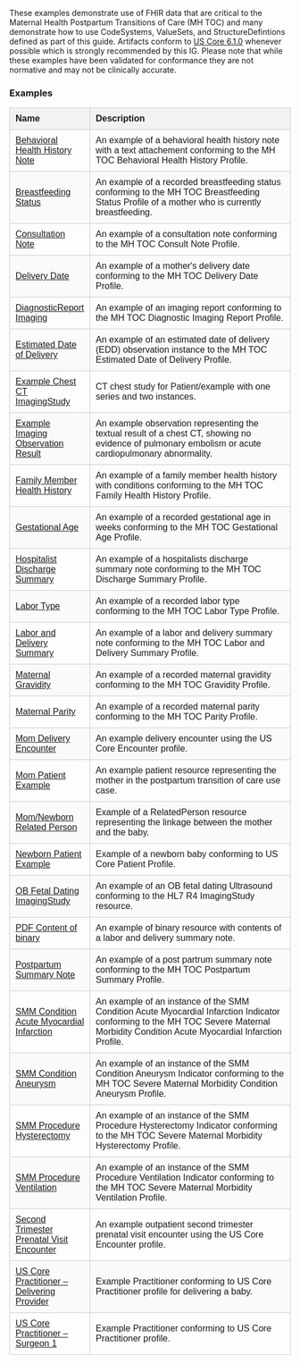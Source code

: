 These examples demonstrate use of FHIR data that are critical to the Maternal Health Postpartum Transitions of Care (MH TOC) and many demonstrate how to use CodeSystems, ValueSets, and StructureDefintions defined as part of this guide. Artifacts conform to [US Core 6.1.0](http://hl7.org/fhir/us/core/STU6.1/index.html) whenever possible which is strongly recommended by this IG. Please note that while these examples have been validated for conformance they are not normative and may not be clinically accurate.

<style>
   .examples-table {
   width: 100%;
   border-collapse: collapse;
   font-family: Arial, sans-serif;
   }
   .examples-table th, .examples-table td {
   padding: 10px;
   border: 1px solid #ccc;
   text-align: left;
   }
   .examples-table td {
   vertical-align: middle;
   }
   .examples-table-name {
   width: 20%;
   }
   .examples-table-description {
   width: 80%;
   }
   .examples-table thead {
   background-color: #f2f2f2;
   }
   .examples-table tr:nth-child(even) {
   background-color: #fafafa;
   }
</style>
### Examples
<table class="examples-table">
   <thead>
      <tr>
         <th class="examples-table-name">Name</th>
         <th class="examples-table-description">Description</th>
      </tr>
   </thead>
   <tbody>
      <tr>
         <td><a href="DocumentReference-mh-toc-behavioral-health-history-example.html">Behavioral Health History Note</a></td>
         <td>
            An example of a behavioral health history note with a text attachement conforming to the MH TOC Behavioral Health History Profile.
         </td>
      </tr>
        <tr>
         <td><a href="Observation-breastfeeding-status-example.html">Breastfeeding Status</a></td>
         <td>
            An example of a recorded breastfeeding status conforming to the MH TOC Breastfeeding Status Profile of a mother who is currently breastfeeding.
         </td>
      </tr>
      <tr>
         <td><a href="DocumentReference-mh-toc-consult-note-example.html">Consultation Note</a></td>
         <td>
            An example of a consultation note conforming to the MH TOC Consult Note Profile.
         </td>
      </tr>
      <tr>
         <td><a href="Observation-mh-toc-delivery-date-example.html">Delivery Date</a></td>
         <td>
            An example of a mother's delivery date conforming to the MH TOC Delivery Date Profile.
         </td>
      </tr>
      <tr>
         <td><a href="DiagnosticReport-diagnosticreport-imaging-example.html">DiagnosticReport Imaging</a></td>
         <td>
            An example of an imaging report conforming to the MH TOC Diagnostic Imaging Report Profile.
         </td>
      </tr>
      <tr>
         <td><a href="Observation-edd-example.html">Estimated Date of Delivery</a></td>
         <td>
            An example of an estimated date of delivery (EDD) observation instance to the MH TOC Estimated Date of Delivery Profile.
         </td>
      </tr>
      <tr>
         <td><a href="ImagingStudy-example-chest-ct.html">Example Chest CT ImagingStudy</a></td>
         <td>
            CT chest study for Patient/example with one series and two instances.
         </td>
      </tr>
      <tr>
         <td><a href="Observation-example-imaging-result.html">Example Imaging Observation Result</a></td>
         <td>
            An example observation representing the textual result of a chest CT, showing no evidence of pulmonary embolism or acute cardiopulmonary abnormality.
         </td>
      </tr>
      <tr>
         <td><a href="FamilyMemberHistory-family-health-history-example.html">Family Member Health History</a></td>
         <td>
            An example of a family member health history with conditions conforming to the MH TOC Family Health History Profile.
         </td>
      </tr>
      <tr>
         <td><a href="Observation-gestational-age-example.html">Gestational Age</a></td>
         <td>
            An example of a recorded gestational age in weeks conforming to the MH TOC Gestational Age Profile.
         </td>
      </tr>
      <tr>
         <td><a href="DocumentReference-discharge-summary-example.html">Hospitalist Discharge Summary</a></td>
         <td>
            An example of a hospitalists discharge summary note conforming to the MH TOC Discharge Summary Profile.
         </td>
      </tr>
      <tr>
         <td><a href="Observation-labor-type-example.html">Labor Type</a></td>
         <td>
            An example of a recorded labor type conforming to the MH TOC Labor Type Profile.
         </td>
      </tr>
      <tr>
         <td><a href="DocumentReference-mh-toc-labor-and-delivery-summary-example.html">Labor and Delivery Summary</a></td>
         <td>
            An example of a labor and delivery summary note conforming to the MH TOC Labor and Delivery Summary Profile.
         </td>
      </tr>
      <tr>
         <td><a href="Observation-mh-toc-gravidity-example.html">Maternal Gravidity</a></td>
         <td>
            An example of a recorded maternal gravidity conforming to the MH TOC Gravidity Profile.
         </td>
      </tr>
      <tr>
         <td><a href="Observation-mh-toc-parity-example.html">Maternal Parity</a></td>
         <td>
            An example of a recorded maternal parity conforming to the MH TOC Parity Profile.
         </td>
      </tr>
      <tr>
         <td><a href="Encounter-delivery-encounter-example.html">Mom Delivery Encounter</a></td>
         <td>
            An example delivery encounter using the US Core Encounter profile.
         </td>
      </tr>
      <tr>
         <td><a href="Patient-mom.html">Mom Patient Example</a></td>
         <td>
            An example patient resource representing the mother in the postpartum transition of care use case.
         </td>
      </tr>
      <tr>
         <td><a href="RelatedPerson-newborn-mom.html">Mom/Newborn Related Person</a></td>
         <td>
            Example of a RelatedPerson resource representing the linkage between the mother and the baby.
         </td>
      </tr>
      <tr>
         <td><a href="Patient-newborn.html">Newborn Patient Example</a></td>
         <td>
            Example of a newborn baby conforming to US Core Patient Profile.
         </td>
      </tr>
      <tr>
         <td><a href="ImagingStudy-imagingstudy-ob-fetal-dating.html">OB Fetal Dating ImagingStudy</a></td>
         <td>
            An example of an OB fetal dating Ultrasound conforming to the HL7 R4 ImagingStudy resource.
         </td>
      </tr>
      <tr>
         <td><a href="Binary-example-binary.html">PDF Content of binary</a></td>
         <td>
            An example of binary resource with contents of a labor and delivery summary note.
         </td>
      </tr>
      <tr>
         <td><a href="DocumentReference-mh-toc-postpartum-summary-example.html">Postpartum Summary Note</a></td>
         <td>
            An example of a post partrum summary note conforming to the MH TOC Postpartum Summary Profile.
         </td>
      </tr>
      <tr>
         <td><a href="Condition-example-smm-condition-acute-myocardial-infarction.html">SMM Condition Acute Myocardial Infarction</a></td>
         <td>
            An example of an instance of the SMM Condition Acute Myocardial Infarction Indicator conforming to the MH TOC Severe Maternal Morbidity Condition Acute Myocardial Infarction Profile.
         </td>
      </tr>
      <tr>
         <td><a href="Condition-example-smm-condition-aneurysm.html">SMM Condition Aneurysm</a></td>
         <td>
            An example of an instance of the SMM Condition Aneurysm Indicator conforming to the MH TOC Severe Maternal Morbidity Condition Aneurysm Profile.
         </td>
      </tr>
      <tr>
         <td><a href="Procedure-example-smm-procedure-hysterectomy.html">SMM Procedure Hysterectomy</a></td>
         <td>
            An example of an instance of the SMM Procedure Hysterectomy Indicator conforming to the MH TOC Severe Maternal Morbidity Hysterectomy Profile.
         </td>
      </tr>
      <tr>
         <td><a href="Procedure-example-smm-procedure-ventilation.html">SMM Procedure Ventilation</a></td>
         <td>
            An example of an instance of the SMM Procedure Ventilation Indicator conforming to the MH TOC Severe Maternal Morbidity Ventilation Profile.
         </td>
      </tr>
      <tr>
         <td><a href="Encounter-prenatal-visit-example.html">Second Trimester Prenatal Visit Encounter</a></td>
         <td>
            An example outpatient second trimester prenatal visit encounter using the US Core Encounter profile.
         </td>
      </tr>
      <tr>
         <td><a href="Practitioner-delivery-ob.html">US Core Practitioner – Delivering Provider</a></td>
         <td>
            Example Practitioner conforming to US Core Practitioner profile for delivering a baby.
         </td>
      </tr>
      <tr>
         <td><a href="Practitioner-surgeon1.html">US Core Practitioner – Surgeon 1</a></td>
         <td>
            Example Practitioner conforming to US Core Practitioner profile.
         </td>
      </tr>
   </tbody>
</table>

